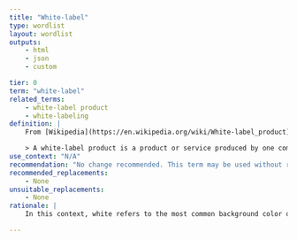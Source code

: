 ```yaml
---
title: "White-label"
type: wordlist
layout: wordlist
outputs:
    - html
    - json
    - custom

tier: 0
term: "white-label"
related_terms:
    - white-label product
    - white-labeling
definition: |
    From [Wikipedia](https://en.wikipedia.org/wiki/White-label_product):

    > A white-label product is a product or service produced by one company (the producer) that other companies (the marketers) rebrand to make it appear as if they had made it. The name derives from the image of a white label on the packaging that can be filled in with the marketer's trade dress. White label products are sold by retailers with their own trademark but the products themselves are manufactured by a third party.
use_context: "N/A"
recommendation: "No change recommended. This term may be used without restriction."
recommended_replacements:
    - None
unsuitable_replacements:
    - None
rationale: |
    In this context, white refers to the most common background color of package paper. A white-label product lacks the printing, hence is fully white. This term is not based on a good/bad binary where white is represented as good or black is represented as bad and so does not promote racial bias.

---
```

